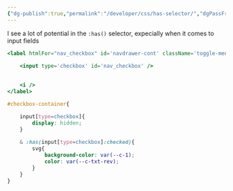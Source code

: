```yaml
---
{"dg-publish":true,"permalink":"/developer/css/has-selector/","dgPassFrontmatter":true}
---
```


I see a lot of potential in the `:has()` selector, expecially when it comes to input fields


```jsx
<label htmlFor="nav_checkbox" id='navdrawer-cont' className='toggle-menu-btn'>
	
	<input type='checkbox' id='nav_checkbox' />

	
	<i />
</label>
```
```scss
#checkbox-container{

	input[type=checkbox]{
		display: hidden;
	}
	
	& :has(input[type=checkbox]:checked){
		svg{
			background-color: var(--c-1);
			color: var(--c-txt-rev);
		}
	}
}
```